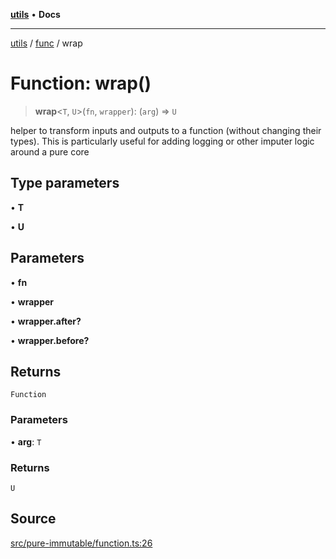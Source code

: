 [**utils**](../../../README.md) • **Docs**

***

[utils](../../../globals.md) / [func](../README.md) / wrap

# Function: wrap()

> **wrap**\<`T`, `U`\>(`fn`, `wrapper`): (`arg`) => `U`

helper to transform inputs and outputs to a function (without changing their types).
 This is particularly useful for adding logging or other imputer logic around a pure core

## Type parameters

• **T**

• **U**

## Parameters

• **fn**

• **wrapper**

• **wrapper.after?**

• **wrapper.before?**

## Returns

`Function`

### Parameters

• **arg**: `T`

### Returns

`U`

## Source

[src/pure-immutable/function.ts:26](https://github.com/alpinisme/utils/blob/825f78da0ace828df12ea4d598fd95fa96ee25f5/src/pure-immutable/function.ts#L26)
